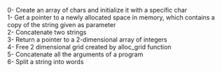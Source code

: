 0- Create an array of chars and initialize it with a specific char</br>
1- Get a pointer to a newly allocated space in memory, which contains a copy of the string given as parameter</br>
2- Concatenate two strings</br>
3- Return a pointer to a 2-dimensional array of integers</br>
4- Free 2 dimensional grid created by alloc_grid function</br>
5- Concatenate all the arguments of a program</br>
6- Split a string into words
